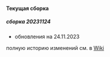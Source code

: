 #### Текущая сборка
##### сборка 20231124
* обновления на 24.11.2023

полную историю изменений см. в [Wiki](https://github.com/magos-linux/magos-linux/wiki/История)

